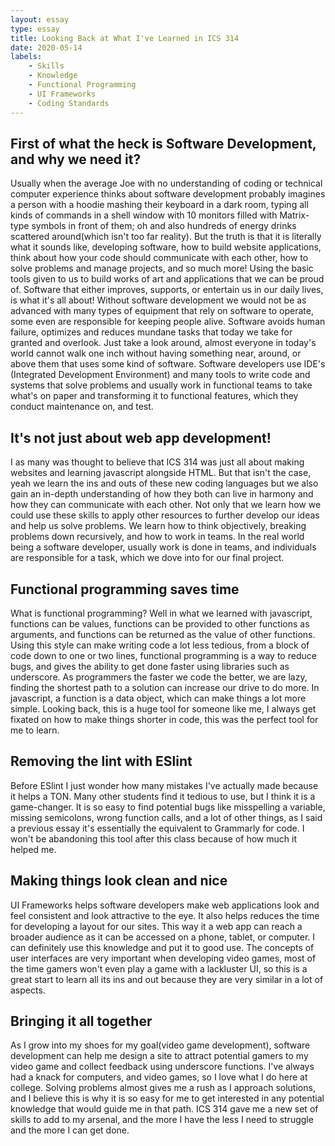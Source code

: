 ```yaml
---
layout: essay
type: essay
title: Looking Back at What I've Learned in ICS 314
date: 2020-05-14
labels:
    - Skills
    - Knowledge
    - Functional Programming
    - UI Frameworks
    - Coding Standards
---
```


## First of what the heck is Software Development, and why we need it?

Usually when the average Joe with no understanding of coding or technical computer experience thinks about software development probably imagines a person with a hoodie mashing their keyboard in a dark room, typing all kinds of commands in a shell window with 10 monitors filled with Matrix-type symbols in front of them; oh and also hundreds of energy drinks scattered around(which isn't too far reality). But the truth is that it is literally what it sounds like, developing software, how to build website applications, think about how your code should communicate with each other, how to solve problems and manage projects, and so much more! Using the basic tools given to us to build works of art and applications that we can be proud of. Software that either improves, supports, or entertain us in our daily lives, is what it's all about! Without software development we would not be as advanced with many types of equipment that rely on software to operate, some even are responsible for keeping people alive. Software avoids human failure, optimizes and reduces mundane tasks that today we take for granted and overlook. Just take a look around, almost everyone in today's world cannot walk one inch without having something near, around, or above them that uses some kind of software. Software developers use IDE's (Integrated Development Environment) and many tools to write code and systems that solve problems and usually work in functional teams to take what's on paper and transforming it to functional features, which they conduct maintenance on, and test.

## It's not just about web app development!

I as many was thought to believe that ICS 314 was just all about making websites and learning javascript alongside HTML. But that isn't the case, yeah we learn the ins and outs of these new coding languages but we also gain an in-depth understanding of how they both can live in harmony and how they can communicate with each other. Not only that we learn how we could use these skills to apply other resources to further develop our ideas and help us solve problems. We learn how to think objectively, breaking problems down recursively, and how to work in teams. In the real world being a software developer, usually work is done in teams, and individuals are responsible for a task, which we dove into for our final project. 

## Functional programming saves time

What is functional programming? Well in what we learned with javascript, functions can be values, functions can be provided to other functions as arguments, and functions can be returned as the value of other functions. Using this style can make writing code a lot less tedious, from a block of code down to one or two lines, functional programming is a way to reduce bugs, and gives the ability to get done faster using libraries such as underscore. As programmers the faster we code the better, we are lazy, finding the shortest path to a solution can increase our drive to do more. In javascript, a function is a data object, which can make things a lot more simple. Looking back, this is a huge tool for someone like me, I always get fixated on how to make things shorter in code, this was the perfect tool for me to learn.

## Removing the lint with ESlint

Before ESlint I just wonder how many mistakes I've actually made because it helps a TON. Many other students find it tedious to use, but I think it is a game-changer. It is so easy to find potential bugs like misspelling a variable, missing semicolons, wrong function calls, and a lot of other things, as I said a previous essay it's essentially the equivalent to Grammarly for code. I won't be abandoning this tool after this class because of how much it helped me. 

## Making things look clean and nice

UI Frameworks helps software developers make web applications look and feel consistent and look attractive to the eye. It also helps reduces the time for developing a layout for our sites. This way it a web app can reach a broader audience as it can be accessed on a phone, tablet, or computer. I can definitely use this knowledge and put it to good use. The concepts of user interfaces are very important when developing video games, most of the time gamers won't even play a game with a lackluster UI, so this is a great start to learn all its ins and out because they are very similar in a lot of aspects. 

## Bringing it all together

As I grow into my shoes for my goal(video game development), software development can help me design a site to attract potential gamers to my video game and collect feedback using underscore functions. I've always had a knack for computers, and video games, so I love what I do here at college. Solving problems almost gives me a rush as I approach solutions, and I believe this is why it is so easy for me to get interested in any potential knowledge that would guide me in that path. ICS 314 gave me a new set of skills to add to my arsenal, and the more I have the less I need to struggle and the more I can get done.
